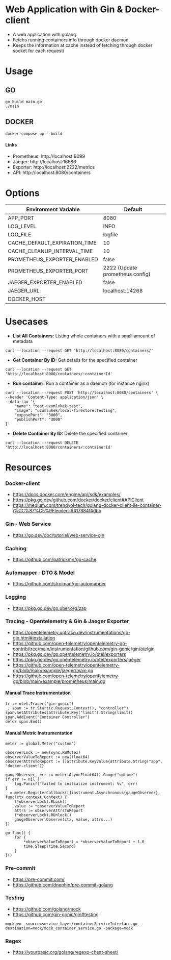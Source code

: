 
# Web Application with Gin & Docker-client
* A web application with golang.
* Fetchs running containers info through docker daemon.
* Keeps the information at cache instead of fetching through docker socket for each
  requesti

# Usage

## GO
```
go build main.go
./main
```

## DOCKER
```
docker-compose up --build
```
#### Links
* Prometheus: http://localhost:9099
* Jaeger: http://localhost:16686
* Exporter: http://localhost:2222/metrics
* API: http://localhost:8080/containers

# Options
| Environment Variable          | Default                         |
|-------------------------------|---------------------------------|
| APP_PORT                      | 8080                            |  
| LOG_LEVEL                     | INFO                            |
| LOG_FILE                      | logfile                         |
| CACHE_DEFAULT_EXPIRATION_TIME | 10                              |
| CACHE_CLEANUP_INTERVAL_TIME   | 10                              |
| PROMETHEUS_EXPORTER_ENABLED   | false                           |
| PROMETHEUS_EXPORTER_PORT   | 2222 (Update prometheus config) |
 | JAEGER_EXPORTER_ENABLED | false                           |
| JAEGER_URL       | localhost:14268                 |
| DOCKER_HOST |                                 |



# Usecases
* **List All Containers:** Listing whole containers with a small amount of metadata
```
curl --location --request GET 'http://localhost:8080/containers/'
```
* **Get Container By ID:** Get details for the specified container
```
curl --location --request GET 'http://localhost:8080/containers/:containerId'
```
* **Run container:** Run a container as a daemon (for instance nginx)

```
curl --location --request POST 'http://localhost:8080/containers' \
--header 'Content-Type: application/json' \
--data-raw '{
    "name": "test-uzumlukek-test",
    "image": "uzumlukek/local-firestore:testing",
    "exposePort": "3000",
    "publishPort": "3000"
}'
```
* **Delete Container By ID:** Delete the specified container
```
curl --location --request DELETE 'http://localhost:8080/containers/:containerId'
```

# Resources

### Docker-client
* https://docs.docker.com/engine/api/sdk/examples/
* https://pkg.go.dev/github.com/docker/docker/client#APIClient
* https://medium.com/trendyol-tech/golang-docker-client-ile-container-i%CC%87%C5%9Flemleri-6417884f4dbb

### Gin - Web Service
* https://go.dev/doc/tutorial/web-service-gin

### Caching
* https://github.com/patrickmn/go-cache

### Automapper - DTO & Model
* https://github.com/stroiman/go-automapper

### Logging
* https://pkg.go.dev/go.uber.org/zap

### Tracing - Opentelemetry & Gin & Jaeger Exporter
* https://opentelemetry.uptrace.dev/instrumentations/go-gin.html#installation
* https://github.com/open-telemetry/opentelemetry-go-contrib/tree/main/instrumentation/github.com/gin-gonic/gin/otelgin
* https://pkg.go.dev/go.opentelemetry.io/otel/exporters
* https://pkg.go.dev/go.opentelemetry.io/otel/exporters/jaeger
* https://github.com/open-telemetry/opentelemetry-go/blob/main/example/jaeger/main.go
* https://github.com/open-telemetry/opentelemetry-go/blob/main/example/prometheus/main.go
#### Manual Trace Instrumentation
```
tr := otel.Tracer("gin-gonic")
_, span := tr.Start(c.Request.Context(), "controller")
span.SetAttributes(attribute.Key("limit").String(limit))
span.AddEvent("Container Controller")
defer span.End()
```
#### Manual Metric Instrumentation
```
meter := global.Meter("custom")

observerLock := new(sync.RWMutex)
observerValueToReport := new(float64)
observerAttrsToReport := []attribute.KeyValue{attribute.String("app", "docker-client")}

gaugeObserver, err := meter.AsyncFloat64().Gauge("uptime")
if err != nil {
    log.Panicf("failed to initialize instrument: %v", err)
}
_ = meter.RegisterCallback([]instrument.Asynchronous{gaugeObserver}, func(ctx context.Context) {
    (*observerLock).RLock()
    value := *observerValueToReport
    attrs := observerAttrsToReport
    (*observerLock).RUnlock()
    gaugeObserver.Observe(ctx, value, attrs...)
})

go func() {
    for {
        *observerValueToReport = *observerValueToReport + 1.0
        time.Sleep(time.Second)
    }
}()

```
### Pre-commit
* https://pre-commit.com/
* https://github.com/dnephin/pre-commit-golang

### Testing
* https://github.com/golang/mock
* https://github.com/gin-gonic/gin#testing
```
mockgen -source=service_layer/containerServiceInterface.go -destination=mock/mock_container_service.go -package=mock
```

### Regex
* https://yourbasic.org/golang/regexp-cheat-sheet/
